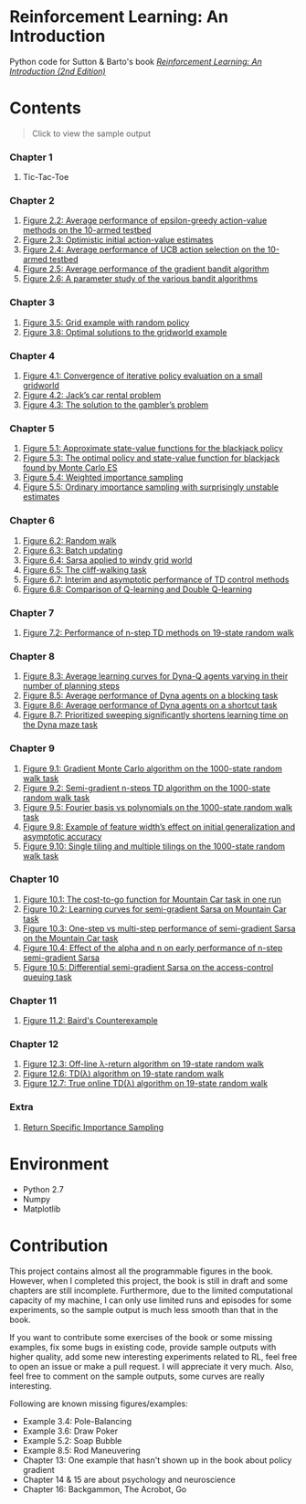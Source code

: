 # Reinforcement Learning: An Introduction

Python code for Sutton & Barto's book [*Reinforcement Learning: An Introduction (2nd Edition)*](http://incompleteideas.net/sutton/book/the-book-2nd.html)

# Contents

> Click to view the sample output

### Chapter 1
1. Tic-Tac-Toe

### Chapter 2
1. [Figure 2.2: Average performance of epsilon-greedy action-value methods on the 10-armed testbed](https://shangtongzhang.github.io/reinforcement-learning-an-introduction/#2_2)
2. [Figure 2.3: Optimistic initial action-value estimates](https://shangtongzhang.github.io/reinforcement-learning-an-introduction/#2_3)
3. [Figure 2.4: Average performance of UCB action selection on the 10-armed testbed](https://shangtongzhang.github.io/reinforcement-learning-an-introduction/#2_4)
4. [Figure 2.5: Average performance of the gradient bandit algorithm](https://shangtongzhang.github.io/reinforcement-learning-an-introduction/#2_5)
5. [Figure 2.6: A parameter study of the various bandit algorithms](https://shangtongzhang.github.io/reinforcement-learning-an-introduction/#2_6)

### Chapter 3
1. [Figure 3.5: Grid example with random policy](https://shangtongzhang.github.io/reinforcement-learning-an-introduction/#3_5)
2. [Figure 3.8: Optimal solutions to the gridworld example](https://shangtongzhang.github.io/reinforcement-learning-an-introduction/#3_8)

### Chapter 4
1. [Figure 4.1: Convergence of iterative policy evaluation on a small gridworld](https://shangtongzhang.github.io/reinforcement-learning-an-introduction/#4_1)
2. [Figure 4.2: Jack’s car rental problem](https://shangtongzhang.github.io/reinforcement-learning-an-introduction/#4_2)
3. [Figure 4.3: The solution to the gambler’s problem](https://shangtongzhang.github.io/reinforcement-learning-an-introduction/#4_3)

### Chapter 5
1. [Figure 5.1: Approximate state-value functions for the blackjack policy](https://shangtongzhang.github.io/reinforcement-learning-an-introduction/#5_1)
2. [Figure 5.3: The optimal policy and state-value function for blackjack found by Monte Carlo ES](https://shangtongzhang.github.io/reinforcement-learning-an-introduction/#5_3)
3. [Figure 5.4: Weighted importance sampling](https://shangtongzhang.github.io/reinforcement-learning-an-introduction/#5_4)
4. [Figure 5.5: Ordinary importance sampling with surprisingly unstable estimates](https://shangtongzhang.github.io/reinforcement-learning-an-introduction/#5_5)

### Chapter 6
1. [Figure 6.2: Random walk](https://shangtongzhang.github.io/reinforcement-learning-an-introduction/#6_2)
2. [Figure 6.3: Batch updating](https://shangtongzhang.github.io/reinforcement-learning-an-introduction/#6_3)
3. [Figure 6.4: Sarsa applied to windy grid world](https://shangtongzhang.github.io/reinforcement-learning-an-introduction/#6_4)
4. [Figure 6.5: The cliff-walking task](https://shangtongzhang.github.io/reinforcement-learning-an-introduction/#6_5)
5. [Figure 6.7: Interim and asymptotic performance of TD control methods](https://shangtongzhang.github.io/reinforcement-learning-an-introduction/#6_7)
6. [Figure 6.8: Comparison of Q-learning and Double Q-learning](https://shangtongzhang.github.io/reinforcement-learning-an-introduction/#6_8)

### Chapter 7
1. [Figure 7.2: Performance of n-step TD methods on 19-state random walk](https://shangtongzhang.github.io/reinforcement-learning-an-introduction/#7_2)

### Chapter 8
1. [Figure 8.3: Average learning curves for Dyna-Q agents varying in their number of planning steps](https://shangtongzhang.github.io/reinforcement-learning-an-introduction/#8_3)
2. [Figure 8.5: Average performance of Dyna agents on a blocking task](https://shangtongzhang.github.io/reinforcement-learning-an-introduction/#8_5)
3. [Figure 8.6: Average performance of Dyna agents on a shortcut task](https://shangtongzhang.github.io/reinforcement-learning-an-introduction/#8_6)
4. [Figure 8.7: Prioritized sweeping significantly shortens learning time on the Dyna maze task](https://shangtongzhang.github.io/reinforcement-learning-an-introduction/#8_7)

### Chapter 9
1. [Figure 9.1: Gradient Monte Carlo algorithm on the 1000-state random walk task](https://shangtongzhang.github.io/reinforcement-learning-an-introduction/#9_1) 
2. [Figure 9.2: Semi-gradient n-steps TD algorithm on the 1000-state random walk task](https://shangtongzhang.github.io/reinforcement-learning-an-introduction/#9_2)
3. [Figure 9.5: Fourier basis vs polynomials on the 1000-state random walk task](https://shangtongzhang.github.io/reinforcement-learning-an-introduction/#9_5)
4. [Figure 9.8: Example of feature width’s effect on initial generalization and asymptotic accuracy](https://shangtongzhang.github.io/reinforcement-learning-an-introduction/#9_8)
5. [Figure 9.10: Single tiling and multiple tilings on the 1000-state random walk task](https://shangtongzhang.github.io/reinforcement-learning-an-introduction/#9_10)

### Chapter 10
1. [Figure 10.1: The cost-to-go function for Mountain Car task in one run](https://shangtongzhang.github.io/reinforcement-learning-an-introduction/#10_1)
2. [Figure 10.2: Learning curves for semi-gradient Sarsa on Mountain Car task](https://shangtongzhang.github.io/reinforcement-learning-an-introduction/#10_2)
3. [Figure 10.3: One-step vs multi-step performance of semi-gradient Sarsa on the Mountain Car task](https://shangtongzhang.github.io/reinforcement-learning-an-introduction/#10_3)
4. [Figure 10.4: Effect of the alpha and n on early performance of n-step semi-gradient Sarsa](https://shangtongzhang.github.io/reinforcement-learning-an-introduction/#10_4)
5. [Figure 10.5: Differential semi-gradient Sarsa on the access-control queuing task](https://shangtongzhang.github.io/reinforcement-learning-an-introduction/#10_5)

### Chapter 11
1. [Figure 11.2: Baird's Counterexample](https://shangtongzhang.github.io/reinforcement-learning-an-introduction/#11_2)

### Chapter 12
1. [Figure 12.3: Off-line λ-return algorithm on 19-state random walk](https://shangtongzhang.github.io/reinforcement-learning-an-introduction/#12_3)
2. [Figure 12.6: TD(λ) algorithm on 19-state random walk](https://shangtongzhang.github.io/reinforcement-learning-an-introduction/#12_6)
3. [Figure 12.7: True online TD(λ) algorithm on 19-state random walk](https://shangtongzhang.github.io/reinforcement-learning-an-introduction/#12_7)

### Extra
1. [Return Specific Importance Sampling](https://shangtongzhang.github.io/reinforcement-learning-an-introduction/#E_1)

# Environment
* Python 2.7
* Numpy
* Matplotlib

# Contribution
This project contains almost all the programmable figures in the book. However, when I completed this project, the book is still in draft and some chapters are still incomplete. Furthermore, due to the limited computational capacity of my machine, I can only use limited runs and episodes for some experiments, so the sample output is much less smooth than that in the book.

If you want to contribute some exercises of the book or some missing examples, fix some bugs in existing code, provide sample outputs with higher quality, add some new interesting experiments related to RL, feel free to open an issue or make a pull request. I will appreciate it very much. Also, feel free to comment on the sample outputs, some curves are really interesting.

Following are known missing figures/examples:

* Example 3.4: Pole-Balancing
* Example 3.6: Draw Poker
* Example 5.2: Soap Bubble
* Example 8.5: Rod Maneuvering
* Chapter 13: One example that hasn't shown up in the book about policy gradient
* Chapter 14 & 15 are about psychology and neuroscience
* Chapter 16: Backgammon, The Acrobot, Go

